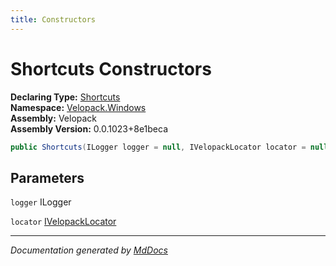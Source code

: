 ```yaml
---
title: Constructors
---
```

<!--  
  <auto-generated>   
    The contents of this file were generated by a tool.  
    Changes to this file may be list if the file is regenerated  
  </auto-generated>   
-->

# Shortcuts Constructors

**Declaring Type:** [Shortcuts](../index.md)  
**Namespace:** [Velopack.Windows](../../index.md)  
**Assembly:** Velopack  
**Assembly Version:** 0.0.1023+8e1beca

```csharp
public Shortcuts(ILogger logger = null, IVelopackLocator locator = null);
```

## Parameters

`logger`  ILogger

`locator`  [IVelopackLocator](../../../Locators/IVelopackLocator/index.md)

___

*Documentation generated by [MdDocs](https://github.com/ap0llo/mddocs)*
